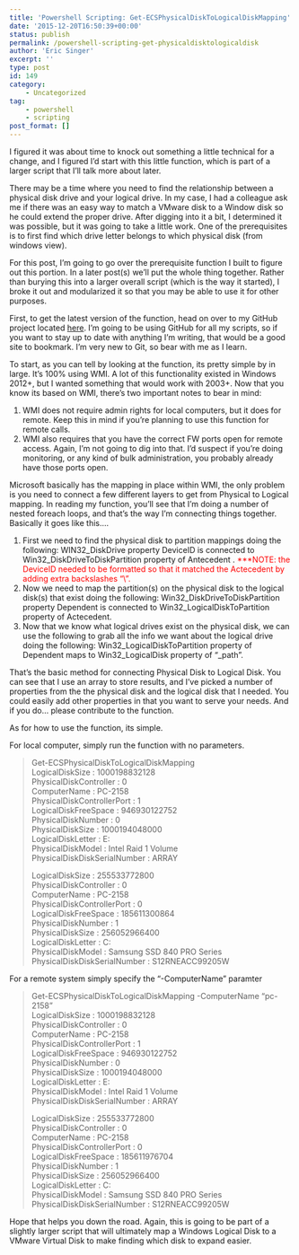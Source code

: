```yaml
---
title: 'Powershell Scripting: Get-ECSPhysicalDiskToLogicalDiskMapping'
date: '2015-12-20T16:50:39+00:00'
status: publish
permalink: /powershell-scripting-get-physicaldisktologicaldisk
author: 'Eric Singer'
excerpt: ''
type: post
id: 149
category:
    - Uncategorized
tag:
    - powershell
    - scripting
post_format: []
---
```

I figured it was about time to knock out something a little technical for a change, and I figured I’d start with this little function, which is part of a larger script that I’ll talk more about later.

There may be a time where you need to find the relationship between a physical disk drive and your logical drive. In my case, I had a colleague ask me if there was an easy way to match a VMware disk to a Window disk so he could extend the proper drive. After digging into it a bit, I determined it was possible, but it was going to take a little work. One of the prerequisites is to first find which drive letter belongs to which physical disk (from windows view).

For this post, I’m going to go over the prerequisite function I built to figure out this portion. In a later post(s) we’ll put the whole thing together. Rather than burying this into a larger overall script (which is the way it started), I broke it out and modularized it so that you may be able to use it for other purposes.

First, to get the latest version of the function, head on over to my GitHub project located [here](https://github.com/ericcsinger/powershell_microsoft_windows_get-physicaldisktologicaldisk). I’m going to be using GitHub for all my scripts, so if you want to stay up to date with anything I’m writing, that would be a good site to bookmark. I’m very new to Git, so bear with me as I learn.

To start, as you can tell by looking at the function, its pretty simple by in large. It’s 100% using WMI. A lot of this functionality existed in Windows 2012+, but I wanted something that would work with 2003+. Now that you know its based on WMI, there’s two important notes to bear in mind:

1. WMI does not require admin rights for local computers, but it does for remote. Keep this in mind if you’re planning to use this function for remote calls.
2. WMI also requires that you have the correct FW ports open for remote access. Again, I’m not going to dig into that. I’d suspect if you’re doing monitoring, or any kind of bulk administration, you probably already have those ports open.

Microsoft basically has the mapping in place within WMI, the only problem is you need to connect a few different layers to get from Physical to Logical mapping. In reading my function, you’ll see that I’m doing a number of nested foreach loops, and that’s the way I’m connecting things together. Basically it goes like this….

1. First we need to find the physical disk to partition mappings doing the following: WIN32\_DiskDrive property DeviceID is connected to Win32\_DiskDriveToDiskPartition property of Antecedent . <span style="color: #ff0000;">\*\*\*NOTE: the DeviceID needed to be formatted so that it matched the Actecedent by adding extra backslashes “\\”.</span>
2. Now we need to map the partition(s) on the physical disk to the logical disk(s) that exist doing the following: Win32\_DiskDriveToDiskPartition property Dependent is connected to Win32\_LogicalDiskToPartition property of Actecedent.
3. Now that we know what logical drives exist on the physical disk, we can use the following to grab all the info we want about the logical drive doing the following: Win32\_LogicalDiskToPartition property of Dependent maps to Win32\_LogicalDisk property of “\_path”.

That’s the basic method for connecting Physical Disk to Logical Disk. You can see that I use an array to store results, and I’ve picked a number of properties from the the physical disk and the logical disk that I needed. You could easily add other properties in that you want to serve your needs. And if you do… please contribute to the function.

As for how to use the function, its simple.

For local computer, simply run the function with no parameters.

> Get-ECSPhysicalDiskToLogicalDiskMapping  
> LogicalDiskSize : 1000198832128  
> PhysicalDiskController : 0  
> ComputerName : PC-2158  
> PhysicalDiskControllerPort : 1  
> LogicalDiskFreeSpace : 946930122752  
> PhysicalDiskNumber : 0  
> PhysicalDiskSize : 1000194048000  
> LogicalDiskLetter : E:  
> PhysicalDiskModel : Intel Raid 1 Volume  
> PhysicalDiskDiskSerialNumber : ARRAY
> 
> LogicalDiskSize : 255533772800  
> PhysicalDiskController : 0  
> ComputerName : PC-2158  
> PhysicalDiskControllerPort : 0  
> LogicalDiskFreeSpace : 185611300864  
> PhysicalDiskNumber : 1  
> PhysicalDiskSize : 256052966400  
> LogicalDiskLetter : C:  
> PhysicalDiskModel : Samsung SSD 840 PRO Series  
> PhysicalDiskDiskSerialNumber : S12RNEACC99205W

For a remote system simply specify the “-ComputerName” paramter

> Get-ECSPhysicalDiskToLogicalDiskMapping -ComputerName “pc-2158”  
> LogicalDiskSize : 1000198832128  
> PhysicalDiskController : 0  
> ComputerName : PC-2158  
> PhysicalDiskControllerPort : 1  
> LogicalDiskFreeSpace : 946930122752  
> PhysicalDiskNumber : 0  
> PhysicalDiskSize : 1000194048000  
> LogicalDiskLetter : E:  
> PhysicalDiskModel : Intel Raid 1 Volume  
> PhysicalDiskDiskSerialNumber : ARRAY
> 
> LogicalDiskSize : 255533772800  
> PhysicalDiskController : 0  
> ComputerName : PC-2158  
> PhysicalDiskControllerPort : 0  
> LogicalDiskFreeSpace : 185611976704  
> PhysicalDiskNumber : 1  
> PhysicalDiskSize : 256052966400  
> LogicalDiskLetter : C:  
> PhysicalDiskModel : Samsung SSD 840 PRO Series  
> PhysicalDiskDiskSerialNumber : S12RNEACC99205W

Hope that helps you down the road. Again, this is going to be part of a slightly larger script that will ultimately map a Windows Logical Disk to a VMware Virtual Disk to make finding which disk to expand easier.